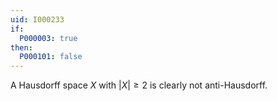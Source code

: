 ```yaml
---
uid: I000233
if:
  P000003: true
then:
  P000101: false
---
```


A Hausdorff space $X$ with $|X| \geq 2$ is clearly not anti-Hausdorff.

